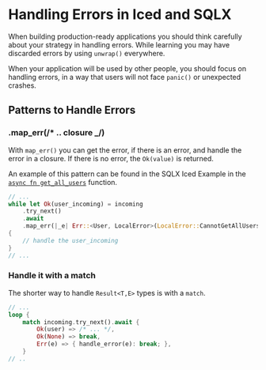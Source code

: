 # Handling Errors in Iced and SQLX

When building production-ready applications you should think carefully about
your strategy in handling errors. While learning you may have discarded errors
by using `unwrap()` everywhere.

When your application will be used by other people, you should focus on handling
errors, in a way that users will not face `panic()` or unexpected crashes.

## Patterns to Handle Errors

### .map_err(/\* .. closure \_/)

With `map_err()` you can get the error, if there is an error, and handle the error
in a closure. If there is no error, the `Ok(value)` is returned.

An example of this pattern can be found in the SQLX Iced Example in the
[`async fn get_all_users`](https://github.com/kleidinc/sqlx_example/blob/master/src/main.rs) function.

```rust
// ...
while let Ok(user_incoming) = incoming
    .try_next()
    .await
    .map_err(|_e| Err::<User, LocalError>(LocalError::CannotGetAllUsers))
{
    // handle the user_incoming
}
// ...
```

### Handle it with a match

The shorter way to handle `Result<T,E>` types is with a `match`.

```rust
// ...
loop {
    match incoming.try_next().await {
        Ok(user) => /* ... */,
        Ok(None) => break,
        Err(e) => { handle_error(e): break; },
    }
// ..
```
